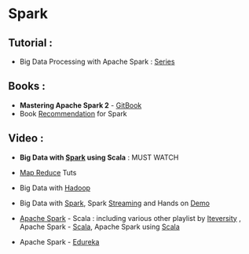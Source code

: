 # Spark

## Tutorial : 
* Big Data Processing with Apache Spark : [Series](https://www.infoq.com/articles/apache-spark-introduction)


## Books :
* **Mastering Apache Spark 2** - [GitBook](https://jaceklaskowski.gitbooks.io/mastering-apache-spark/content/)
* Book [Recommendation](https://blog.matthewrathbone.com/2017/01/13/spark-books.html) for Spark
## Video : 
* **Big Data with [Spark](https://www.youtube.com/playlist?list=PLLMXbkbDbVt-f6qwCZqfq7e_6eT8aFxzT) using Scala** : MUST WATCH 
* [Map Reduce](https://www.youtube.com/playlist?list=PLFhNzVKP1pVq9szuU1mKfaACUsyQ2V9v8) Tuts
* Big Data with [Hadoop](https://www.youtube.com/playlist?list=PLFhNzVKP1pVpK-xqjU3usINeGnh-MwS64)
* Big Data with [Spark](https://www.youtube.com/playlist?list=PLFhNzVKP1pVrZzUeE_KKs2YIzzgXkB4H6), Spark [Streaming](https://www.youtube.com/watch?v=sdPIFCl5B34&list=PLFhNzVKP1pVqLbqfiqRYfzOtDD2hDO0z4) and Hands on [Demo](https://www.youtube.com/playlist?list=PLFhNzVKP1pVro0OxzXLhbTWcVsf8JtDOq)
* [Apache Spark](https://www.youtube.com/playlist?list=PLf0swTFhTI8pYx_X_fYpWkCfHozmMsyij) - Scala : including various other playlist by [Iteversity](https://www.youtube.com/channel/UCakdSIPsJqiOLqylgoYmwQg/playlists?sort=dd&shelf_id=0&view=1) , Apache Spark - [Scala](https://www.youtube.com/playlist?list=PLf0swTFhTI8pYx_X_fYpWkCfHozmMsyij), Apache Spark using [Scala](https://www.youtube.com/playlist?list=PLf0swTFhTI8p4bkrJuJdnZo5mDlDiHEVg)

* Apache Spark - [Edureka](https://www.youtube.com/playlist?list=PL9ooVrP1hQOGyFc60sExNX1qBWJyV5IMb)
